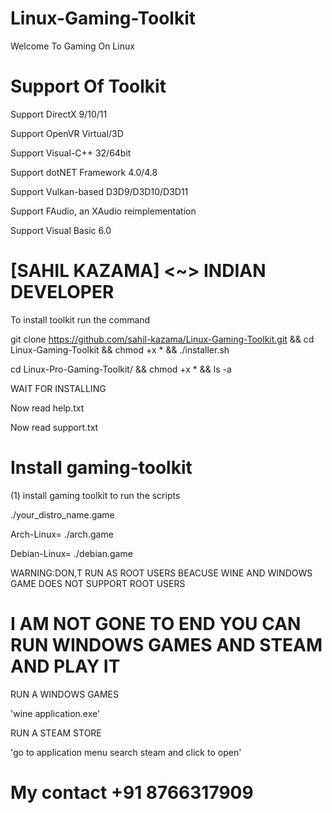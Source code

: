 # Linux-Gaming-Toolkit

Welcome To Gaming On Linux

# Support Of Toolkit 
Support DirectX 9/10/11

Support OpenVR Virtual/3D

Support Visual-C++ 32/64bit 

Support dotNET Framework 4.0/4.8

Support Vulkan-based D3D9/D3D10/D3D11

Support FAudio, an XAudio reimplementation

Support Visual Basic 6.0


# [SAHIL KAZAMA] <~> INDIAN DEVELOPER

To install toolkit run the command

git clone https://github.com/sahil-kazama/Linux-Gaming-Toolkit.git && cd Linux-Gaming-Toolkit && chmod +x * && ./installer.sh

 cd Linux-Pro-Gaming-Toolkit/ && chmod +x * && ls -a

WAIT FOR INSTALLING

Now read help.txt

Now read support.txt


# Install gaming-toolkit

(1) install gaming toolkit to run the scripts

./your_distro_name.game

Arch-Linux= 
./arch.game

Debian-Linux= 
./debian.game


WARNING:DON,T RUN AS ROOT USERS BEACUSE WINE AND WINDOWS GAME DOES NOT SUPPORT ROOT USERS

<now you can open steam and enjoy it>

# I AM NOT GONE TO END YOU CAN RUN WINDOWS GAMES AND STEAM AND PLAY IT

RUN A WINDOWS GAMES

'wine application.exe'

RUN A STEAM STORE

'go to application menu search steam and click to open'

# My contact +91 8766317909

